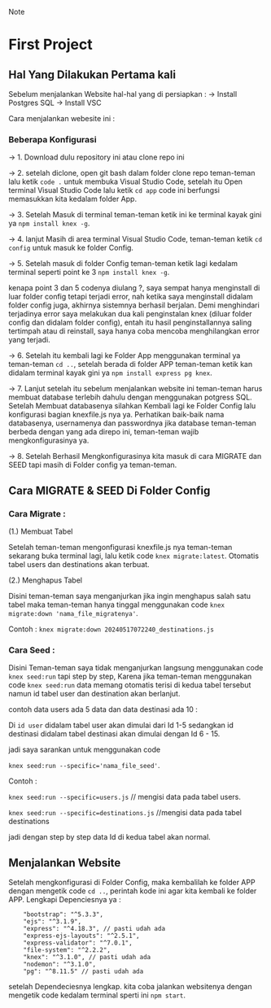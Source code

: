 > [!NOTE]
>
> # First Project

## Hal Yang Dilakukan Pertama kali

Sebelum menjalankan Website hal-hal yang di persiapkan :
-> Install Postgres SQL
-> Install VSC

Cara menjalankan webesite ini :

### Beberapa Konfigurasi

-> 1. Download dulu repository ini atau clone repo ini

-> 2. setelah diclone, open git bash dalam folder clone repo teman-teman lalu ketik `code .` untuk membuka Visual Studio Code, setelah itu Open terminal Visual Studio Code lalu ketik `cd app` code ini berfungsi memasukkan kita kedalam folder App.

-> 3. Setelah Masuk di terminal teman-teman ketik ini ke terminal kayak gini ya `npm install knex -g`.

-> 4. lanjut Masih di area terminal Visual Studio Code, teman-teman ketik `cd config` untuk masuk ke folder Config.

-> 5. Setelah masuk di folder Config teman-teman ketik lagi kedalam terminal seperti point ke 3 `npm install knex -g`.

kenapa point 3 dan 5 codenya diulang ?, saya sempat hanya menginstall di luar folder config tetapi terjadi error, nah ketika saya menginstall didalam folder config juga, akhirnya sistemnya berhasil berjalan. Demi menghindari terjadinya error saya melakukan dua kali penginstalan knex (diluar folder config dan didalam folder config), entah itu hasil penginstallannya saling tertimpah atau di reinstall, saya hanya coba mencoba menghilangkan error yang terjadi.

-> 6. Setelah itu kembali lagi ke Folder App menggunakan terminal ya teman-teman `cd ..`, setelah berada di folder APP teman-teman ketik kan didalam terminal kayak gini ya `npm install express pg knex`.

-> 7. Lanjut setelah itu sebelum menjalankan website ini teman-teman harus membuat database terlebih dahulu dengan menggunakan potgress SQL. Setelah Membuat databasenya silahkan Kembali lagi ke Folder Config lalu konfigurasi bagian knexfile.js nya ya. Perhatikan baik-baik nama databasenya, usernamenya dan passwordnya jika database teman-teman berbeda dengan yang ada direpo ini, teman-teman wajib mengkonfigurasinya ya.

-> 8. Setelah Berhasil Mengkonfigurasinya kita masuk di cara MIGRATE dan SEED tapi masih di Folder config ya teman-teman.

## Cara MIGRATE & SEED Di Folder Config

### Cara Migrate :

(1.) Membuat Tabel

Setelah teman-teman mengonfigurasi knexfile.js nya teman-teman sekarang buka terminal lagi, lalu ketik code `knex migrate:latest`.
Otomatis tabel users dan destinations akan terbuat.

(2.) Menghapus Tabel

Disini teman-teman saya menganjurkan jika ingin menghapus salah satu tabel maka teman-teman hanya tinggal menggunakan code
`knex migrate:down 'nama_file_migratenya'`.

Contoh : `knex migrate:down 20240517072240_destinations.js`

### Cara Seed :

Disini Teman-teman saya tidak menganjurkan langsung menggunakan code `knex seed:run` tapi step by step, Karena jika teman-teman menggunakan code `knex seed:run` data memang otomatis terisi di kedua tabel tersebut namun id tabel user dan destination akan berlanjut.

contoh data users ada 5 data dan data destinasi ada 10 :

Di `id user` didalam tabel user akan dimulai dari Id 1-5 sedangkan id destinasi didalam tabel destinasi akan dimulai dengan Id 6 - 15.

jadi saya sarankan untuk menggunakan code

`knex seed:run --specific='nama_file_seed'`.

Contoh :

`knex seed:run --specific=users.js` // mengisi data pada tabel users.

`knex seed:run --specific=destinations.js` //mengisi data pada tabel destinations

jadi dengan step by step data Id di kedua tabel akan normal.

## Menjalankan Website

Setelah mengkonfigurasi di Folder Config, maka kembalilah ke folder APP dengan mengetik code `cd ..`, perintah kode ini agar kita kembali ke folder APP.
Lengkapi Depenciesnya ya :

        "bootstrap": "^5.3.3",
        "ejs": "^3.1.9",
        "express": "^4.18.3", // pasti udah ada
        "express-ejs-layouts": "^2.5.1",
        "express-validator": "^7.0.1",
        "file-system": "^2.2.2",
        "knex": "^3.1.0", // pasti udah ada
        "nodemon": "^3.1.0",
        "pg": "^8.11.5" // pasti udah ada

setelah Dependeciesnya lengkap. kita coba jalankan websitenya dengan mengetik code kedalam terminal sperti ini `npm start`.

```

```

